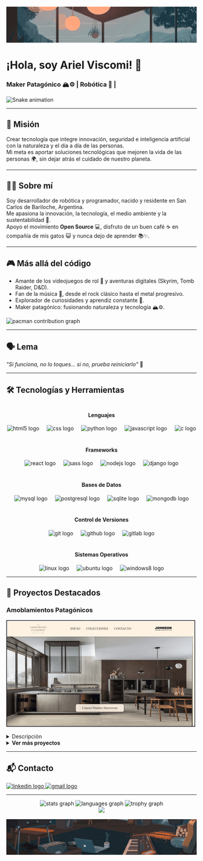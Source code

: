 ![Mi banner](./assets/banner1.png "Banner de mi perfil")

# ¡Hola, soy Ariel Viscomi! 👋  
### Maker Patagónico 🏔️⚙️ | Robótica 🤖 |

<img src="https://raw.githubusercontent.com/ariviscomi/ariviscomi/output/snake.gif" alt="Snake animation" />

---

## 🚀 Misión
Crear tecnología que integre innovación, seguridad e inteligencia artificial con la naturaleza y el día a día de las personas.  
Mi meta es aportar soluciones tecnológicas que mejoren la vida de las personas 🌍, sin dejar atrás el cuidado de nuestro planeta.

---

## 👨‍💻 Sobre mí
Soy desarrollador de robótica y programador, nacido y residente en San Carlos de Bariloche, Argentina.  
Me apasiona la innovación, la tecnología, el medio ambiente y la sustentabilidad 🌱.  
Apoyo el movimiento **Open Source** 💻, disfruto de un buen café ☕ en compañía de mis gatos 😺 y nunca dejo de aprender 📚✨.  

---

## 🎮 Más allá del código
- Amante de los videojuegos de rol 🎲 y aventuras digitales (Skyrim, Tomb Raider, D&D).  
- Fan de la música 🎸, desde el rock clásico hasta el metal progresivo.  
- Explorador de curiosidades y aprendiz constante 🧩.  
- Maker patagónico: fusionando naturaleza y tecnología 🏔️⚙️.
  
<picture>
  <source media="(prefers-color-scheme: dark)" srcset="https://raw.githubusercontent.com/ariviscomi/ariviscomi/output/pacman-contribution-graph-dark.svg">
  <source media="(prefers-color-scheme: light)" srcset="https://raw.githubusercontent.com/ariviscomi/ariviscomi/output/pacman-contribution-graph.svg">
  <img alt="pacman contribution graph" src="https://raw.githubusercontent.com/ariviscomi/ariviscomi/output/pacman-contribution-graph.svg">
</picture>

---

## 🗣️ Lema
*"Si funciona, no lo toques... si no, prueba reiniciarlo"* 🤖

---

## 🛠️ Tecnologías y Herramientas


<section style="display:flex; gap: 20px;flex-wrap: wrap;justify-content: space-around;">
<div align="center">
  <h4 width="100%">Lenguajes</h4>
  <img src="https://cdn.jsdelivr.net/gh/devicons/devicon/icons/html5/html5-original.svg" height="32" alt="html5 logo"  />
  <img width="12" />
  <img src="https://cdn.jsdelivr.net/gh/devicons/devicon/icons/css3/css3-original.svg" height="32" alt="css logo"  />
  <img width="12" />
  <img src="https://cdn.jsdelivr.net/gh/devicons/devicon/icons/python/python-original.svg" height="32" alt="python logo"  />
  <img width="12" />
  <img src="https://cdn.jsdelivr.net/gh/devicons/devicon/icons/javascript/javascript-original.svg" height="32" alt="javascript logo"  />
  <img width="12" />
  <img src="https://cdn.simpleicons.org/c/A8B9CC" height="32" alt="c logo"  />
</div>

<div align="center">
  <h4 width="100%">Frameworks</h4>
  <img src="https://cdn.jsdelivr.net/gh/devicons/devicon/icons/react/react-original.svg" height="32" alt="react logo"  />
  <img width="12" />
  <img src="https://cdn.simpleicons.org/sass/CC6699" height="32" alt="sass logo"  />
  <img width="12" />
  <img src="https://cdn.jsdelivr.net/gh/devicons/devicon/icons/nodejs/nodejs-original.svg" height="32" alt="nodejs logo"  />
  <img width="12" />
  <img src="https://cdn.jsdelivr.net/gh/devicons/devicon/icons/django/django-plain.svg" height="32" alt="django logo"  />
</div>

<div align="center">
  <h4 width="100%">Bases de Datos</h4>
  <img src="https://cdn.jsdelivr.net/gh/devicons/devicon/icons/mysql/mysql-original.svg" height="32" alt="mysql logo"  />
  <img width="12" />
  <img src="https://cdn.jsdelivr.net/gh/devicons/devicon/icons/postgresql/postgresql-original.svg" height="32" alt="postgresql logo"  />
  <img width="12" />
  <img src="https://cdn.jsdelivr.net/gh/devicons/devicon/icons/sqlite/sqlite-original.svg" height="32" alt="sqlite logo"  />
  <img width="12" />
  <img src="https://cdn.jsdelivr.net/gh/devicons/devicon/icons/mongodb/mongodb-original.svg" height="32" alt="mongodb logo"  />
</div>

<div align="center">
  <h4 width="100%">Control de Versiones</h4>
  <img src="https://cdn.jsdelivr.net/gh/devicons/devicon/icons/git/git-original.svg" height="32" alt="git logo"  />
  <img width="12" />
  <img src="https://skillicons.dev/icons?i=github" height="32" alt="github logo"  />
  <img width="12" />
  <img src="https://cdn.jsdelivr.net/gh/devicons/devicon/icons/gitlab/gitlab-original.svg" height="32" alt="gitlab logo"  />
</div>

<div align="center">
  <h4 width="100%">Sistemas Operativos</h4>
  <img src="https://cdn.jsdelivr.net/gh/devicons/devicon/icons/linux/linux-original.svg" height="32" alt="linux logo"  />
  <img width="12" />
  <img src="https://cdn.simpleicons.org/ubuntu/E95420" height="32" alt="ubuntu logo"  />
  <img width="12" />
  <img src="https://cdn.jsdelivr.net/gh/devicons/devicon/icons/windows8/windows8-original.svg" height="32" alt="windows8 logo"  />
</div>
</section>

---

## 📌 Proyectos Destacados

### Amoblamientos Patagónicos
[![Amoblamientos Patagónicos](./assets/amoblamientos-patagonicos.png "Sitio web de Catálogo")](https://www.amoblamientospatagonicos.com)
<details>
<summary>Descripción</summary>
<p>
"Descubre la colección completa de amoblamientos modernos de Johnson Amoblamientos. Conoce nuestros showrooms en San Carlos de Bariloche, Patagonia Argentina, y renueva tu hogar con estilo y calidad."
</p>
</details>

<details>
<summary><b>Ver más proyectos</b></summary>

### Banda *"Matame si no te sirvo"*
[![MSNTS](./assets/msnts_web.png "Sitio web para banda de rock")](https://github.com/ariviscomi/msnts_web)
<details>
<summary>Descripción</summary>
<p>
"La música de 'Matame si no te Sirvo' combina influencias creando un estilo propio con canciones para todos los gustos, dejando la vida en cada acorde."
</p>
</details>

</details>

---

## 📬 Contacto

<div align="left">
  <a href="https://www.linkedin.com/in/ariel-viscomi/" target="_blank">
    <img src="https://raw.githubusercontent.com/maurodesouza/profile-readme-generator/master/src/assets/icons/social/linkedin/default.svg" width="52" height="40" alt="linkedin logo"  />
  </a>
  <a href="mailto:arielviscomi.mail@gmail.com" target="_blank">
    <img src="https://raw.githubusercontent.com/maurodesouza/profile-readme-generator/master/src/assets/icons/social/gmail/default.svg" width="52" height="40" alt="gmail logo"  />
  </a>
</div>

---
<!-- Widgets -->

<div align="center">
  <img src="https://github-readme-stats.vercel.app/api?username=ariviscomi&hide_title=false&hide_rank=false&show_icons=true&include_all_commits=true&count_private=true&disable_animations=false&theme=tokyonight&locale=en&hide_border=false&order=1" height="150" alt="stats graph"  />
  <img src="https://github-readme-stats.vercel.app/api/top-langs?username=ariviscomi&locale=es&hide_title=false&layout=compact&card_width=320&langs_count=5&theme=tokyonight&hide_border=false&order=2" height="150" alt="languages graph"  />
  <img src="https://github-profile-trophy.vercel.app?username=ariviscomi&theme=tokyonight&column=-1&row=1&margin-w=8&margin-h=8&no-bg=true&no-frame=false&order=4" height="150" alt="trophy graph"  />
</div>

<div align="center">
  <img src="https://visitor-badge.laobi.icu/badge?page_id=ariviscomi.ariviscomi&"  />
</div>

![Mi banner](./assets/banner3.png "Banner de mi perfil")
